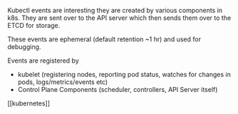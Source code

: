 
Kubectl events are interesting they are created by various components in k8s. They are sent over to the API server which then sends them over to the ETCD for storage.

These events are ephemeral (default retention ~1 hr) and used for debugging.

Events are registered by 
- kubelet (registering nodes, reporting pod status, watches for changes in pods, logs/metrics/events etc)
-  Control Plane Components (scheduler, controllers, API Server itself)


[[kubernetes]]
